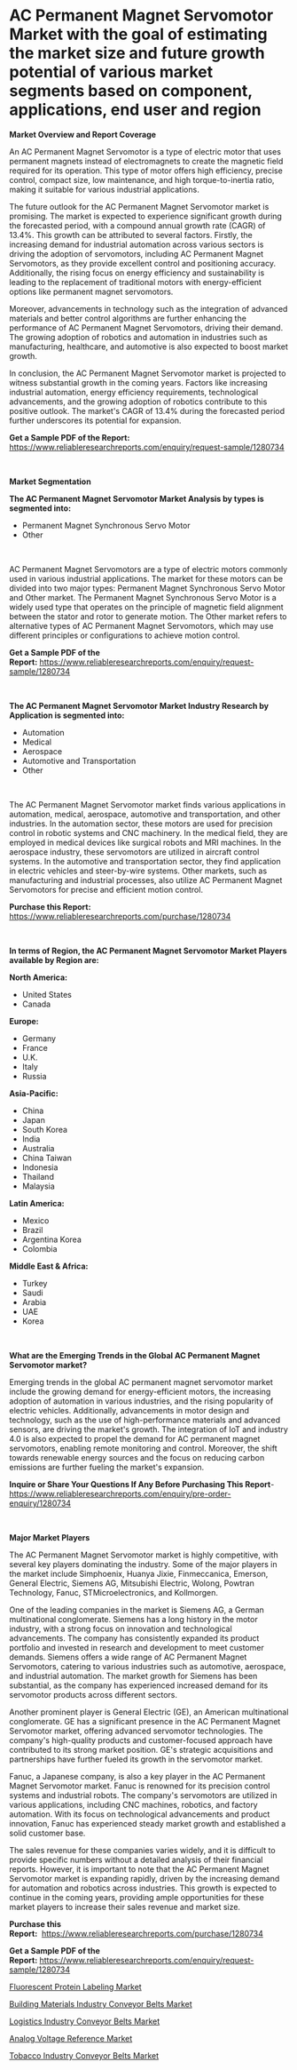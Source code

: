 <p><h1>AC Permanent Magnet Servomotor Market with the goal of estimating the market size and future growth potential of various market segments based on component, applications, end user and region</h1></p><p><strong>Market Overview and Report Coverage</strong></p>
<p><p>An AC Permanent Magnet Servomotor is a type of electric motor that uses permanent magnets instead of electromagnets to create the magnetic field required for its operation. This type of motor offers high efficiency, precise control, compact size, low maintenance, and high torque-to-inertia ratio, making it suitable for various industrial applications.</p><p>The future outlook for the AC Permanent Magnet Servomotor market is promising. The market is expected to experience significant growth during the forecasted period, with a compound annual growth rate (CAGR) of 13.4%. This growth can be attributed to several factors. Firstly, the increasing demand for industrial automation across various sectors is driving the adoption of servomotors, including AC Permanent Magnet Servomotors, as they provide excellent control and positioning accuracy. Additionally, the rising focus on energy efficiency and sustainability is leading to the replacement of traditional motors with energy-efficient options like permanent magnet servomotors.</p><p>Moreover, advancements in technology such as the integration of advanced materials and better control algorithms are further enhancing the performance of AC Permanent Magnet Servomotors, driving their demand. The growing adoption of robotics and automation in industries such as manufacturing, healthcare, and automotive is also expected to boost market growth.</p><p>In conclusion, the AC Permanent Magnet Servomotor market is projected to witness substantial growth in the coming years. Factors like increasing industrial automation, energy efficiency requirements, technological advancements, and the growing adoption of robotics contribute to this positive outlook. The market's CAGR of 13.4% during the forecasted period further underscores its potential for expansion.</p></p>
<p><strong>Get a Sample PDF of the Report:</strong> <a href="https://www.reliableresearchreports.com/enquiry/request-sample/1280734">https://www.reliableresearchreports.com/enquiry/request-sample/1280734</a></p>
<p>&nbsp;</p>
<p><strong>Market Segmentation</strong></p>
<p><strong>The AC Permanent Magnet Servomotor Market Analysis by types is segmented into:</strong></p>
<p><ul><li>Permanent Magnet Synchronous Servo Motor</li><li>Other</li></ul></p>
<p>&nbsp;</p>
<p><p>AC Permanent Magnet Servomotors are a type of electric motors commonly used in various industrial applications. The market for these motors can be divided into two major types: Permanent Magnet Synchronous Servo Motor and Other market. The Permanent Magnet Synchronous Servo Motor is a widely used type that operates on the principle of magnetic field alignment between the stator and rotor to generate motion. The Other market refers to alternative types of AC Permanent Magnet Servomotors, which may use different principles or configurations to achieve motion control.</p></p>
<p><strong>Get a Sample PDF of the Report:</strong>&nbsp;<a href="https://www.reliableresearchreports.com/enquiry/request-sample/1280734">https://www.reliableresearchreports.com/enquiry/request-sample/1280734</a></p>
<p>&nbsp;</p>
<p><strong>The AC Permanent Magnet Servomotor Market Industry Research by Application is segmented into:</strong></p>
<p><ul><li>Automation</li><li>Medical</li><li>Aerospace</li><li>Automotive and Transportation</li><li>Other</li></ul></p>
<p>&nbsp;</p>
<p><p>The AC Permanent Magnet Servomotor market finds various applications in automation, medical, aerospace, automotive and transportation, and other industries. In the automation sector, these motors are used for precision control in robotic systems and CNC machinery. In the medical field, they are employed in medical devices like surgical robots and MRI machines. In the aerospace industry, these servomotors are utilized in aircraft control systems. In the automotive and transportation sector, they find application in electric vehicles and steer-by-wire systems. Other markets, such as manufacturing and industrial processes, also utilize AC Permanent Magnet Servomotors for precise and efficient motion control.</p></p>
<p><strong>Purchase this Report:</strong>&nbsp; <a href="https://www.reliableresearchreports.com/purchase/1280734">https://www.reliableresearchreports.com/purchase/1280734</a></p>
<p>&nbsp;</p>
<p><strong>In terms of Region, the AC Permanent Magnet Servomotor Market Players available by Region are:</strong></p>
<p>
    <p> <strong> North America: </strong>
        <ul>
            <li>United States</li>
            <li>Canada</li>
        </ul>
        </p> 
    <p> <strong> Europe: </strong>
        <ul>
            <li>Germany</li>
            <li>France</li>
            <li>U.K.</li>
            <li>Italy</li>
            <li>Russia</li>
        </ul>
        </p> 
    <p> <strong> Asia-Pacific: </strong>
        <ul>
            <li>China</li>
            <li>Japan</li>
            <li>South Korea</li>
            <li>India</li>
            <li>Australia</li>
            <li>China Taiwan</li>
            <li>Indonesia</li>
            <li>Thailand</li>
            <li>Malaysia</li>
        </ul>
        </p> 
    <p> <strong> Latin America: </strong>
        <ul>
            <li>Mexico</li>
            <li>Brazil</li>
            <li>Argentina Korea</li>
            <li>Colombia</li>
        </ul>
        </p> 
    <p> <strong> Middle East & Africa: </strong>
        <ul>
            <li>Turkey</li>
            <li>Saudi</li>
            <li>Arabia</li>
            <li>UAE</li>
            <li>Korea</li>
        </ul>
    </p>
    </p>
<p>&nbsp;</p>
<p><strong>What are the Emerging Trends in the Global AC Permanent Magnet Servomotor market?</strong></p>
<p><p>Emerging trends in the global AC permanent magnet servomotor market include the growing demand for energy-efficient motors, the increasing adoption of automation in various industries, and the rising popularity of electric vehicles. Additionally, advancements in motor design and technology, such as the use of high-performance materials and advanced sensors, are driving the market's growth. The integration of IoT and industry 4.0 is also expected to propel the demand for AC permanent magnet servomotors, enabling remote monitoring and control. Moreover, the shift towards renewable energy sources and the focus on reducing carbon emissions are further fueling the market's expansion.</p></p>
<p><strong>Inquire or Share Your Questions If Any Before Purchasing This Report</strong>- <a href="https://www.reliableresearchreports.com/enquiry/pre-order-enquiry/1280734">https://www.reliableresearchreports.com/enquiry/pre-order-enquiry/1280734</a></p>
<p>&nbsp;</p>
<p><strong>Major Market Players</strong></p>
<p><p>The AC Permanent Magnet Servomotor market is highly competitive, with several key players dominating the industry. Some of the major players in the market include Simphoenix, Huanya Jixie, Finmeccanica, Emerson, General Electric, Siemens AG, Mitsubishi Electric, Wolong, Powtran Technology, Fanuc, STMicroelectronics, and Kollmorgen.</p><p>One of the leading companies in the market is Siemens AG, a German multinational conglomerate. Siemens has a long history in the motor industry, with a strong focus on innovation and technological advancements. The company has consistently expanded its product portfolio and invested in research and development to meet customer demands. Siemens offers a wide range of AC Permanent Magnet Servomotors, catering to various industries such as automotive, aerospace, and industrial automation. The market growth for Siemens has been substantial, as the company has experienced increased demand for its servomotor products across different sectors.</p><p>Another prominent player is General Electric (GE), an American multinational conglomerate. GE has a significant presence in the AC Permanent Magnet Servomotor market, offering advanced servomotor technologies. The company's high-quality products and customer-focused approach have contributed to its strong market position. GE's strategic acquisitions and partnerships have further fueled its growth in the servomotor market. </p><p>Fanuc, a Japanese company, is also a key player in the AC Permanent Magnet Servomotor market. Fanuc is renowned for its precision control systems and industrial robots. The company's servomotors are utilized in various applications, including CNC machines, robotics, and factory automation. With its focus on technological advancements and product innovation, Fanuc has experienced steady market growth and established a solid customer base.</p><p>The sales revenue for these companies varies widely, and it is difficult to provide specific numbers without a detailed analysis of their financial reports. However, it is important to note that the AC Permanent Magnet Servomotor market is expanding rapidly, driven by the increasing demand for automation and robotics across industries. This growth is expected to continue in the coming years, providing ample opportunities for these market players to increase their sales revenue and market size.</p></p>
<p><strong>Purchase this Report:</strong>&nbsp;&nbsp;<a href="https://www.reliableresearchreports.com/purchase/1280734">https://www.reliableresearchreports.com/purchase/1280734</a></p>
<p></p>
<p><strong>Get a Sample PDF of the Report:</strong>&nbsp;<a href="https://www.reliableresearchreports.com/enquiry/request-sample/1280734">https://www.reliableresearchreports.com/enquiry/request-sample/1280734</a></p>
<p><p><a href="https://medium.com/@jonatanjast6362/fluorescent-protein-labeling-market-size-growth-forecast-2023-2030-444e6de2b644">Fluorescent Protein Labeling Market</a></p><p><a href="https://www.linkedin.com/pulse/building-materials-industry-conveyor-belts-market-insights-pnh4e/">Building Materials Industry Conveyor Belts Market</a></p><p><a href="https://www.linkedin.com/pulse/logistics-industry-conveyor-belts-market-size-share-amp-9ozqe/">Logistics Industry Conveyor Belts Market</a></p><p><a href="https://medium.com/@scanw41036/analog-voltage-reference-market-size-growth-forecast-2023-2030-f8fae352237e">Analog Voltage Reference Market</a></p><p><a href="https://www.linkedin.com/pulse/decoding-tobacco-industry-conveyor-belts-market-deep-dive-latest-p8pze/">Tobacco Industry Conveyor Belts Market</a></p></p>